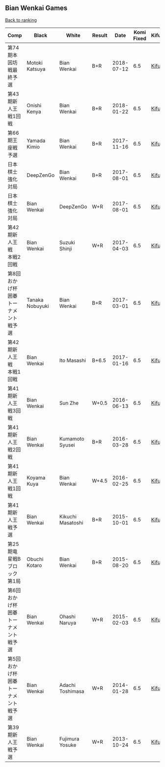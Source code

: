 ## Bian Wenkai Games

[Back to ranking](../../index.md)




| **Comp** | **Black** | **White** | **Result** | **Date** | **Komi Fixed** | **Kifu** | 
| --- | --- | --- | --- | --- | --- | --- |
| 第74期本因坊戦最終予選 | Motoki Katsuya | Bian Wenkai | B+R | 2018-07-12 | 6.5 | [Kifu](https://kifudepot.net/kifucontents.php?id=kcV0kOszKFM1RJbRV%2FyI%2Fw%3D%3D) | 
| 第43期新人王戦1回戦 | Onishi Kenya | Bian Wenkai | B+R | 2018-01-22 | 6.5 | [Kifu](https://kifudepot.net/kifucontents.php?id=O757AU68fHmXRzUQhboENw%3D%3D) | 
| 第66期王座戦予選 | Yamada Kimio | Bian Wenkai | B+R | 2017-11-16 | 6.5 | [Kifu](https://kifudepot.net/kifucontents.php?id=oTcY90yn1OFspL4XKS91Cg%3D%3D) | 
| 日本棋士強化対局 | DeepZenGo | Bian Wenkai | B+R | 2017-08-01 | 6.5 | [Kifu](https://kifudepot.net/kifucontents.php?id=IsU%2FaRhzuJQ75SWC13OSHQ%3D%3D) | 
| 日本棋士強化対局 | Bian Wenkai | DeepZenGo | W+R | 2017-08-01 | 6.5 | [Kifu](https://kifudepot.net/kifucontents.php?id=jebsDGXpfBFwGgVfEbI1vg%3D%3D) | 
| 第42期新人王戦　本戦2回戦 | Bian Wenkai | Suzuki Shinji | W+R | 2017-04-03 | 6.5 | [Kifu](https://kifudepot.net/kifucontents.php?id=xaB%2FEaQrEBJr%2BgeaXR3jCA%3D%3D) | 
| 第8回おかげ杯囲碁トーナメント戦予選 | Tanaka Nobuyuki | Bian Wenkai | B+R | 2017-03-01 | 6.5 | [Kifu](https://kifudepot.net/kifucontents.php?id=2TIDz%2B26qR8ARoDlaS8ltg%3D%3D) | 
| 第42期新人王戦　本戦1回戦 | Bian Wenkai | Ito Masashi | B+6.5 | 2017-01-16 | 6.5 | [Kifu](https://kifudepot.net/kifucontents.php?id=xsLPIVNdchugMSedDqkiyA%3D%3D) | 
| 第41期新人王戦3回戦 | Bian Wenkai | Sun Zhe | W+0.5 | 2016-06-13 | 6.5 | [Kifu](https://kifudepot.net/kifucontents.php?id=e12ZI6plaw4BgGeVWsNyaw%3D%3D) | 
| 第41期新人王戦2回戦 | Bian Wenkai | Kumamoto Syusei | B+R | 2016-03-28 | 6.5 | [Kifu](https://kifudepot.net/kifucontents.php?id=Q9pYhm005UZyjB6M0oEifg%3D%3D) | 
| 第41期新人王戦1回戦 | Koyama Kuya | Bian Wenkai | W+4.5 | 2016-02-25 | 6.5 | [Kifu](https://kifudepot.net/kifucontents.php?id=sqKPGJ0IQ3N7Todsu7Aysg%3D%3D) | 
| 第41期新人王戦予選 | Bian Wenkai | Kikuchi Masatoshi | B+R | 2015-10-01 | 6.5 | [Kifu](https://kifudepot.net/kifucontents.php?id=IiNvAUdpPfxsrXIdi8FW7g%3D%3D) | 
| 第25期竜星戦Bブロック第1局 | Obuchi Kotaro | Bian Wenkai | B+R | 2015-08-20 | 6.5 | [Kifu](https://kifudepot.net/kifucontents.php?id=LRfabyfrm4wI5B60z3LyLg%3D%3D) | 
| 第6回おかげ杯囲碁トーナメント戦予選 | Bian Wenkai | Ohashi Naruya | W+R | 2015-02-03 | 6.5 | [Kifu](https://kifudepot.net/kifucontents.php?id=7e0LWpILvSjtAt1Sox3uuw%3D%3D) | 
| 第5回おかげ杯囲碁トーナメント戦予選 | Bian Wenkai | Adachi Toshimasa | W+R | 2014-01-28 | 6.5 | [Kifu](https://kifudepot.net/kifucontents.php?id=wtcmCSVEwtZdHNXrX3CUMQ%3D%3D) | 
| 第39期新人王戦予選 | Bian Wenkai | Fujimura Yosuke | W+R | 2013-10-24 | 6.5 | [Kifu](https://kifudepot.net/kifucontents.php?id=9RB7SXHFOhgxWUnt6aI9qQ%3D%3D) |




